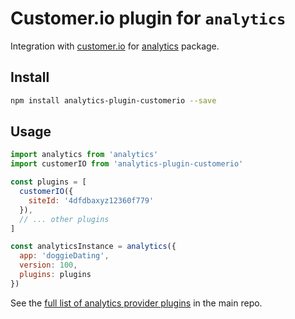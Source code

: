 # Customer.io plugin for `analytics`

Integration with [customer.io](https://customer.io/) for [analytics](https://www.npmjs.com/package/analytics) package.

## Install

```bash
npm install analytics-plugin-customerio --save
```

## Usage

```js
import analytics from 'analytics'
import customerIO from 'analytics-plugin-customerio'

const plugins = [
  customerIO({
    siteId: '4dfdbaxyz12360f779'
  }),
  // ... other plugins
]

const analyticsInstance = analytics({
  app: 'doggieDating',
  version: 100,
  plugins: plugins
})
```

See the [full list of analytics provider plugins](https://github.com/DavidWells/analytics#current-plugins) in the main repo.
